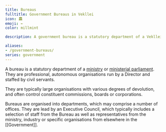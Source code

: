 ```yaml
---
title: Bureaus
fulltitle: Government Bureaus in Vekllei
icon: 🏛️
emoji: ←
color: millmint

description: A government bureau is a statutory department of a Vekllei Ministry. They are professional, specialised organisations staffed by civil servants.

aliases:
- /government-bureaus/
series: government
---
```

A bureau is a statutory department of a [ministry](/ministries/) or [ministerial parliament](/parliaments/). They are professional, autonomous organisations run by a Director and staffed by civil servants.

They are typically large organisations with various degrees of devolution, and often control constituent commissions, boards or corporations.

Bureaus are organised into departments, which may comprise a number of offices. They are lead by an Executive Council, which typically includes a selection of staff from the Bureau as well as representatives from the ministry, industry or specific organisations from elsewhere in the [[Government]].
